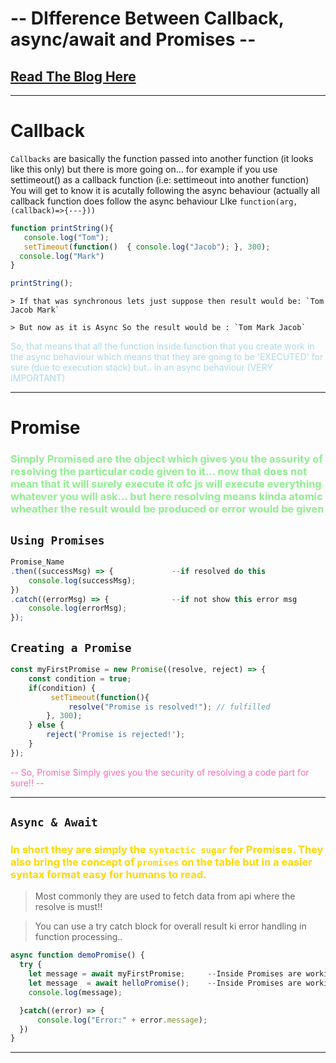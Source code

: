 
<!-- //------------------- very important Points of asynchronous behaviour ------------------- -->
# -- DIfference Between Callback, async/await and Promises --
## [Read The Blog Here](https://blog.loginradius.com/engineering/callback-vs-promises-vs-async-await/)
<hr>

# Callback
`Callbacks` are basically the function passed into another function (it looks like this only) but there is more going on... for example if you use settimeout() as a callback function (i.e: settimeout into another function) You will get to know it is acutally following the async behaviour (actually all callback function does follow the async behaviour LIke `function(arg, (callback)=>{---}))`
```js
function printString(){
   console.log("Tom"); 
   setTimeout(function()  { console.log("Jacob"); }, 300); 
  console.log("Mark")
}

printString();
``` 

    > If that was synchronous lets just suppose then result would be: `Tom Jacob Mark`

    > But now as it is Async So the result would be : `Tom Mark Jacob`

<p style="color:Lightblue;">So, that means that all the function inside function that you create work in the async behaviour which means that they are going to be 'EXECUTED' for sure (due to execution stack) but.. in an async behaviour (VERY IMPORTANT)</p>
<hr>

# Promise 
### <p style="color:Lightgreen;">Simply Promised are the object which gives you the assurity of resolving the particular code given to it... now that does not mean that it will surely execute it ofc js will execute everything whatever you will ask... but here resolving means kinda atomic wheather the result would be produced or error would be given</p>

## `Using Promises`
```js
Promise_Name
.then((successMsg) => {             --if resolved do this
    console.log(successMsg);
})
.catch((errorMsg) => {              --if not show this error msg
    console.log(errorMsg);
});
```

## `Creating a Promise`     
```js
const myFirstPromise = new Promise((resolve, reject) => {   
    const condition = true;   
    if(condition) {
         setTimeout(function(){
             resolve("Promise is resolved!"); // fulfilled
        }, 300);
    } else {    
        reject('Promise is rejected!');  
    }
});
```
<p style="color:hotpink;">-- So, Promise Simply gives you the security of resolving a code part for sure!! --</p>

<hr>

## `Async & Await`
### <p style="color:Gold;">In short they are simply the `syntactic sugar` for Promises. They also bring the concept of `promises` on the table but in a easier syntax format easy for humans to read.</p>

> Most commonly they are used to fetch data from api where the resolve is must!! 

>You can use a try catch block for overall result ki error handling in function processing..

```js
async function demoPromise() {
  try {
    let message = await myFirstPromise;     --Inside Promises are working
    let message  = await helloPromise();    --Inside Promises are working
    console.log(message);

  }catch((error) => { 
      console.log("Error:" + error.message);
  })
}
```
<hr>

<!-- //------------------- very important Points of asynchronous behaviour ------------------- -->
